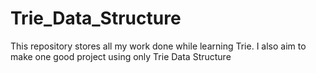 # Trie_Data_Structure

This repository stores all my work done while learning Trie. I also aim to make one good project using only Trie Data Structure
